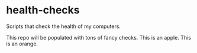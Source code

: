 # health-checks
Scripts that check the health of my computers.


This repo will be populated with tons of fancy checks.
This is an apple.
This is an orange.
